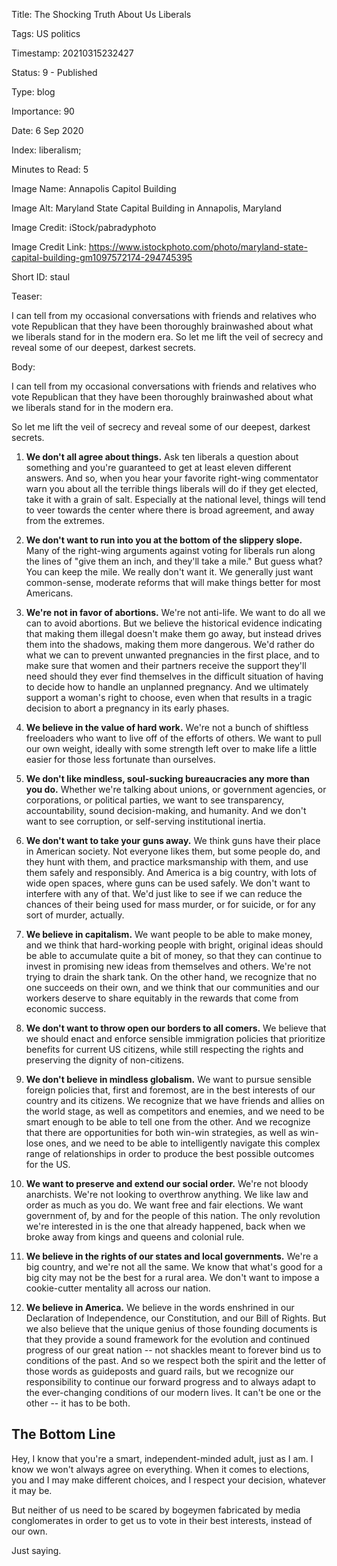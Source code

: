 Title:  The Shocking Truth About Us Liberals

Tags:   US politics

Timestamp: 20210315232427

Status: 9 - Published

Type:   blog

Importance: 90

Date:   6 Sep 2020

Index:  liberalism; 

Minutes to Read: 5

Image Name: Annapolis Capitol Building

Image Alt: Maryland State Capital Building in Annapolis, Maryland

Image Credit: iStock/pabradyphoto

Image Credit Link: https://www.istockphoto.com/photo/maryland-state-capital-building-gm1097572174-294745395

Short ID: staul

Teaser: 

I can tell from my occasional conversations with friends and relatives who vote Republican that they have been thoroughly brainwashed about what we liberals stand for in the modern era. So let me lift the veil of secrecy and reveal some of our deepest, darkest secrets.


Body: 

I can tell from my occasional conversations with friends and relatives who vote Republican that they have been thoroughly brainwashed about what we liberals stand for in the modern era. 

So let me lift the veil of secrecy and reveal some of our deepest, darkest secrets. 

1. **We don't all agree about things.** Ask ten liberals a question about something and you're guaranteed to get at least eleven different answers. And so, when you hear your favorite right-wing commentator warn you about all the terrible things liberals will do if they get elected, take it with a grain of salt. Especially at the national level, things will tend to veer towards the center where there is broad agreement, and away from the extremes. 

2. **We don't want to run into you at the bottom of the slippery slope.** Many of the right-wing arguments against voting for liberals run along the lines of "give them an inch, and they'll take a mile." But guess what? You can keep the mile. We really don't want it. We generally just want common-sense, moderate reforms that will make things better for most Americans. 

3. **We're not in favor of abortions.** We're not anti-life. We want to do all we can to avoid abortions. But we believe the historical evidence indicating that making them illegal doesn't make them go away, but instead drives them into the shadows, making them more dangerous. We'd rather do what we can to prevent unwanted pregnancies in the first place, and to make sure that women and their partners receive the support they'll need should they ever find themselves in the difficult situation of having to decide how to handle an unplanned pregnancy. And we ultimately support a woman's right to choose, even when that results in a tragic decision to abort a pregnancy in its early phases. 

4. **We believe in the value of hard work.** We're not a bunch of shiftless freeloaders who want to live off of the efforts of others. We want to pull our own weight, ideally with some strength left over to make life a little easier for those less fortunate than ourselves. 

5. **We don't like mindless, soul-sucking bureaucracies any more than you do.** Whether we're talking about unions, or government agencies, or corporations, or political parties, we want to see transparency, accountability, sound decision-making, and humanity. And we don't want to see corruption, or self-serving institutional inertia. 

6. **We don't want to take your guns away.** We think guns have their place in American society. Not everyone likes them, but some people do, and they hunt with them, and practice marksmanship with them, and use them safely and responsibly. And America is a big country, with lots of wide open spaces, where guns can be used safely. We don't want to interfere with any of that. We'd just like to see if we can reduce the chances of their being used for mass murder, or for suicide, or for any sort of murder, actually.

7. **We believe in capitalism.** We want people to be able to make money, and we think that hard-working people with bright, original ideas should be able to accumulate quite a bit of money, so that they can continue to invest in promising new ideas from themselves and others. We're not trying to drain the shark tank. On the other hand, we recognize that no one succeeds on their own, and we think that our communities and our workers deserve to share equitably in the rewards that come from economic success.

8. **We don't want to throw open our borders to all comers.** We believe that we should enact and enforce sensible immigration policies that prioritize benefits for current US citizens, while still respecting the rights and preserving the dignity of non-citizens. 

9. **We don't believe in mindless globalism.** We want to pursue sensible foreign policies that, first and foremost, are in the best interests of our country and its citizens. We recognize that we have friends and allies on the world stage, as well as competitors and enemies, and we need to be smart enough to be able to tell one from the other. And we recognize that there are opportunities for both win-win strategies, as well as win-lose ones, and we need to be able to intelligently navigate this complex range of relationships in order to produce the best possible outcomes for the US. 

10. **We want to preserve and extend our social order.** We're not bloody anarchists. We're not looking to overthrow anything. We like law and order as much as you do. We want free and fair elections. We want government of, by and for the people of this nation. The only revolution we're interested in is the one that already happened, back when we broke away from kings and queens and colonial rule.  

11. **We believe in the rights of our states and local governments.** We're a big country, and we're not all the same. We know that what's good for a big city may not be the best for a rural area. We don't want to impose a cookie-cutter mentality all across our nation. 

12. **We believe in America.** We believe in the words enshrined in our Declaration of Independence, our Constitution, and our Bill of Rights. But we also believe that the unique genius of those founding documents is that they provide a sound framework for the evolution and continued progress of our great nation -- not shackles meant to forever bind us to conditions of the past. And so we respect both the spirit and the letter of those words as guideposts and guard rails, but we recognize our responsibility to continue our forward progress and to always adapt to the ever-changing conditions of our modern lives. It can't be one or the other -- it has to be both. 

## The Bottom Line

Hey, I know that you're a smart, independent-minded adult, just as I am. I know we won't always agree on everything. When it comes to elections, you and I may make different choices, and I respect your decision, whatever it may be. 

But neither of us need to be scared by bogeymen fabricated by media conglomerates in order to get us to vote in their best interests, instead of our own.

Just saying.
